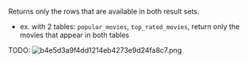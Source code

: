 
Returns only the rows that are available in both result sets.
- ex. with 2 tables: `popular_movies`, `top_rated_movies`, return only the movies that appear in both tables

TODO:
![b4e5d3a9f4dd1214eb4273e9d24fa8c7.png](:/da1f2c53c1e349bb944f4f33172bb9b6)
